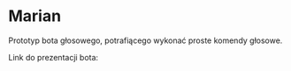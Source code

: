 # Marian
Prototyp bota głosowego, potrafiącego wykonać proste komendy głosowe.

Link do prezentacji bota: <link>
